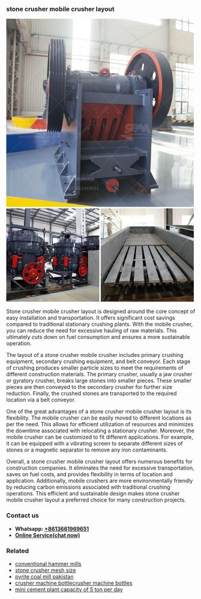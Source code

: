 <h3>stone crusher mobile crusher layout</h3><img src='1702950555.jpg' alt=''><p>Stone crusher mobile crusher layout is designed around the core concept of easy installation and transportation. It offers significant cost savings compared to traditional stationary crushing plants. With the mobile crusher, you can reduce the need for excessive hauling of raw materials. This ultimately cuts down on fuel consumption and ensures a more sustainable operation.</p><p>The layout of a stone crusher mobile crusher includes primary crushing equipment, secondary crushing equipment, and belt conveyor. Each stage of crushing produces smaller particle sizes to meet the requirements of different construction materials. The primary crusher, usually a jaw crusher or gyratory crusher, breaks large stones into smaller pieces. These smaller pieces are then conveyed to the secondary crusher for further size reduction. Finally, the crushed stones are transported to the required location via a belt conveyor.</p><p>One of the great advantages of a stone crusher mobile crusher layout is its flexibility. The mobile crusher can be easily moved to different locations as per the need. This allows for efficient utilization of resources and minimizes the downtime associated with relocating a stationary crusher. Moreover, the mobile crusher can be customized to fit different applications. For example, it can be equipped with a vibrating screen to separate different sizes of stones or a magnetic separator to remove any iron contaminants.</p><p>Overall, a stone crusher mobile crusher layout offers numerous benefits for construction companies. It eliminates the need for excessive transportation, saves on fuel costs, and provides flexibility in terms of location and application. Additionally, mobile crushers are more environmentally friendly by reducing carbon emissions associated with traditional crushing operations. This efficient and sustainable design makes stone crusher mobile crusher layout a preferred choice for many construction projects.</p><h3>Contact us</h3><ul><li><strong>Whatsapp:&nbsp;<a href="https://wa.me/8613661969651">+8613661969651</a></strong></li><li><a href="https://swt.shibang-china.com/?git&amp;zhl&amp;stone crusher mobile crusher layout"><strong>Online Service(chat now)</strong></a></li></ul><h3>Related</h3><ul><li><a href='conventional hammer mills.md'>conventional hammer mills</a></li><li><a href='stone crusher mesh size.md'>stone crusher mesh size</a></li><li><a href='pyrite coal mill pakistan.md'>pyrite coal mill pakistan</a></li><li><a href='crusher machine bottlecrusher machine bottles.md'>crusher machine bottlecrusher machine bottles</a></li><li><a href='mini cement plant capacity of 5 ton per day.md'>mini cement plant capacity of 5 ton per day</a></li></ul>